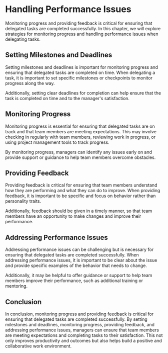 # Handling Performance Issues

Monitoring progress and providing feedback is critical for ensuring that delegated tasks are completed successfully. In this chapter, we will explore strategies for monitoring progress and handling performance issues when delegating tasks.

Setting Milestones and Deadlines
--------------------------------

Setting milestones and deadlines is important for monitoring progress and ensuring that delegated tasks are completed on time. When delegating a task, it is important to set specific milestones or checkpoints to monitor progress along the way.

Additionally, setting clear deadlines for completion can help ensure that the task is completed on time and to the manager's satisfaction.

Monitoring Progress
-------------------

Monitoring progress is essential for ensuring that delegated tasks are on track and that team members are meeting expectations. This may involve checking in regularly with team members, reviewing work in progress, or using project management tools to track progress.

By monitoring progress, managers can identify any issues early on and provide support or guidance to help team members overcome obstacles.

Providing Feedback
------------------

Providing feedback is critical for ensuring that team members understand how they are performing and what they can do to improve. When providing feedback, it is important to be specific and focus on behavior rather than personality traits.

Additionally, feedback should be given in a timely manner, so that team members have an opportunity to make changes and improve their performance.

Addressing Performance Issues
-----------------------------

Addressing performance issues can be challenging but is necessary for ensuring that delegated tasks are completed successfully. When addressing performance issues, it is important to be clear about the issue and provide specific examples of the behavior that needs to change.

Additionally, it may be helpful to offer guidance or support to help team members improve their performance, such as additional training or mentoring.

Conclusion
----------

In conclusion, monitoring progress and providing feedback is critical for ensuring that delegated tasks are completed successfully. By setting milestones and deadlines, monitoring progress, providing feedback, and addressing performance issues, managers can ensure that team members are meeting expectations and completing tasks to their satisfaction. This not only improves productivity and outcomes but also helps build a positive and collaborative work environment.


